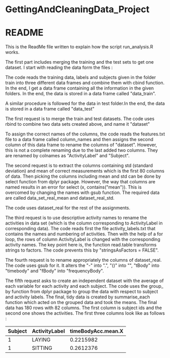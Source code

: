 # GettingAndCleaningData_Project

# README

This is the ReadMe file written to explain how the script run_analysis.R works.

The first part includes merging the training and the test sets to get one dataset. I start with reading the data form the files : 

The code reads the  training data, labels and subjects given in the folder train into three different data frames and combine them with cbind function. In the end, I get a data frame containing all the information in the given folders. In the end, the data is stored in a data frame called "data_train".

A similar procedure is followed for the data in test folder.In the end, the data is stored in a data frame called "data_test"

The first request is to merge the train and test datasets. The code  uses rbind to combine two data sets created above, and name it "dataset"

To assign the correct names of the columns, the code reads the features.txt file to a data frame called column_names and then assigns the second column of this data frame to rename the columns of "dataset". However, this is not a complete renaming due to the last added two columns. They are renamed by colnames as "ActivityLabel" and "Subject".


The second request is to extract the columns containing std (standard deviation) and mean of correct  measurements which is the first 80 columns of data. Then picking the columns including mean and std can be done by select function from dplyr package. However, the way that columns are named results in an error for select (x, contains("mean")). This is overcomed by changing the names with gsub function. The required data are called data_set_real_mean and
dataset_real_std.

The code uses dataset_real for the rest of the assignments.

The third request is to use descriptive activity names to rename the activities in data set (which is the column corresponding to ActivityLabel in corresponding data). The code reads first the file activity_labels.txt that contains the names and numbering of activities. Then with the help of a for loop, the rows of column ActivityLabel is changed with the corresponding activity names. The key point here is, the function read.table transforms strings to factors. The code prevents this by 
"stringsAsFactors = FALSE".

The fourth request is to rename appropriately the columns of dataset_real. The code uses gsub for it. It alters the "-" into ".", "()" into "", "tBody" into "timebody" and "fBody" into "frequencyBody".

The fifth request asks to create an independent dataset with the average of each variable for each activity and each subject. The code uses the group_ by function  from dplyr package to group the data with respect to subject and activity labels. The final, tidy data is created by summarise_each function which acted on the grouped data and took the means.  The final data has  180 rows with 82 columns. The first column is subject ids and the second one shows the activities. 
The first three columns look like as follows :

 |Subject| ActivityLabel |timeBodyAcc.mean.X |  
 --------|---------------|--------------------
 |   1   |        LAYING |         0.2215982 | 
 |   1   |       SITTING |         0.2612376 |  


